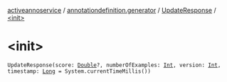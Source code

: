 [activeannoservice](../../index.md) / [annotationdefinition.generator](../index.md) / [UpdateResponse](index.md) / [&lt;init&gt;](./-init-.md)

# &lt;init&gt;

`UpdateResponse(score: `[`Double`](https://kotlinlang.org/api/latest/jvm/stdlib/kotlin/-double/index.html)`?, numberOfExamples: `[`Int`](https://kotlinlang.org/api/latest/jvm/stdlib/kotlin/-int/index.html)`, version: `[`Int`](https://kotlinlang.org/api/latest/jvm/stdlib/kotlin/-int/index.html)`, timestamp: `[`Long`](https://kotlinlang.org/api/latest/jvm/stdlib/kotlin/-long/index.html)` = System.currentTimeMillis())`